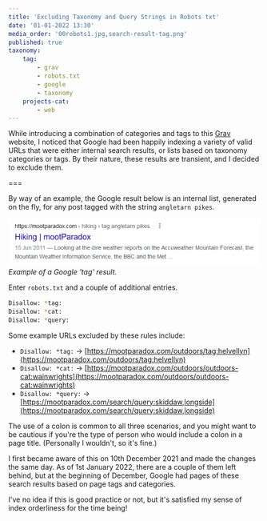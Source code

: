 ```yaml
---
title: 'Excluding Taxonomy and Query Strings in Robots txt'
date: '01-01-2022 13:30'
media_order: '00robots1.jpg,search-result-tag.png'
published: true
taxonomy:
    tag:
        - grav
        - robots.txt
        - google
        - taxonomy
    projects-cat:
        - web
---
```


While introducing a combination of categories and tags to this [Grav](https://getgrav.org/) website, I noticed that Google had been happily indexing a variety of valid URLs that were either internal search results, or lists based on taxonomy categories or tags. By their nature, these results are transient, and I decided to exclude them.

===

By way of an example, the Google result below is an internal list, generated on the fly, for any post tagged with the string `angletarn pikes`.

![search-result-tag](search-result-tag.png "search-result-tag")
*Example of a Google 'tag' result.*

Enter `robots.txt` and a couple of additional entries.

```bash
Disallow: *tag:
Disallow: *cat:
Disallow: *query:
```

Some example URLs excluded by these rules include:

* `Disallow: *tag:` -> [https://mootparadox.com/outdoors/tag:helvellyn](https://mootparadox.com/outdoors/tag:helvellyn)
* `Disallow: *cat:` -> [https://mootparadox.com/outdoors/outdoors-cat:wainwrights](https://mootparadox.com/outdoors/outdoors-cat:wainwrights)
* `Disallow: *query:` -> [https://mootparadox.com/search/query:skiddaw,longside](https://mootparadox.com/search/query:skiddaw,longside)

The use of a colon is common to all three scenarios, and you might want to be cautious if you're the type of person who would include a colon in a page title. (Personally I wouldn't, so it's fine.)

I first became aware of this on 10th December 2021 and made the changes the same day. As of 1st January 2022, there are a couple of them left behind, but at the beginning of December, Google had pages of these search results based on page tags and categories.

I've no idea if this is good practice or not, but it's satisfied my sense of index orderliness for the time being!